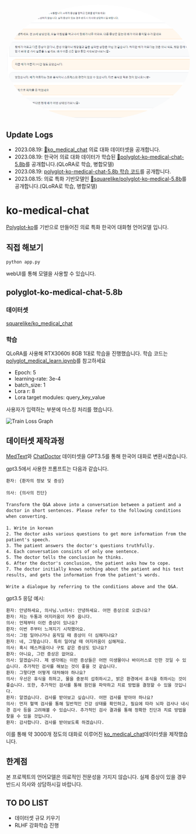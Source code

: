 <p align="center" width="100%">
<img src="assets/img2.png" alt="page img" style="display: block; margin: auto; border-radius: 50%;">
</p>

## Update Logs
- 2023.08.19: [🤗ko_medical_chat](https://huggingface.co/datasets/squarelike/ko_medical_chat) 의료 대화 데이터셋을 공개합니다.
- 2023.08.19: 한국어 의료 대화 데이터가 학습된 [🤗polyglot-ko-medical-chat-5.8b](https://huggingface.co/squarelike/polyglot-ko-medical-chat-5.8b)를 공개합니다.(QLoRA로 학습, 병합모델)
- 2023.08.19: [polyglot-ko-medical-chat-5.8b 학습 코드](https://github.com/jwj7140/ko-medical-chat/blob/main/polyglot_medical_learn.ipynb)를 공개합니다.
- 2023.08.15: 의료 특화 기반모델인 [🤗squarelike/polyglot-ko-medical-5.8b](https://huggingface.co/squarelike/polyglot-ko-medical-5.8b)를 공개합니다.(QLoRA로 학습, 병합모델)

# ko-medical-chat

[Polyglot-ko](https://huggingface.co/EleutherAI/polyglot-ko-1.3b)를 기반으로 만들어진 의료 특화 한국어 대화형 언어모델 입니다.

## 직접 해보기

```
python app.py
```

webUI를 통해 모델을 사용할 수 있습니다.

## polyglot-ko-medical-chat-5.8b

### 데이터셋

[squarelike/ko_medical_chat](https://huggingface.co/datasets/squarelike/ko_medical_chat)

### 학습

QLoRA를 사용해 RTX3060ti 8GB 1대로 학습을 진행했습니다. 학습 코드는 [polyglot_medical_learn.ipynb](https://github.com/jwj7140/ko-medical-chat/blob/main/polyglot_medical_learn.ipynb)를 참고하세요
- Epoch: 5
- learning-rate: 3e-4
- batch_size: 1
- Lora r: 8
- Lora target modules: query_key_value

사용자가 입력하는 부분에 마스킹 처리를 했습니다.

![Train Loss Graph](./polyglot-ko-medical-chat-5.8b_loss.png)

## 데이터셋 제작과정

[MedText](https://huggingface.co/datasets/BI55/MedText)와 [ChatDoctor](https://github.com/Kent0n-Li/ChatDoctor) 데이터셋을 GPT3.5를 통해 한국어 대화로 변환시켰습니다.

gpt3.5에서 사용한 프롬프트는 다음과 같습니다.
```
환자: {환자의 정보 및 증상}

의사: {의사의 진단}

Transform the Q&A above into a conversation between a patient and a doctor in short sentences. Please refer to the following conditions when converting.

1. Write in korean
2. The doctor asks various questions to get more information from the patient's speech.
3. The patient answers the doctor's questions truthfully.
4. Each conversation consists of only one sentence.
5. The doctor tells the conclusion he thinks.
6. After the doctor's conclusion, the patient asks how to cope.
7. The doctor initially knows nothing about the patient and his test results, and gets the information from the patient's words.

Write a dialogue by referring to the conditions above and the Q&A.
```
gpt3.5 응답 예시:
```
환자: 안녕하세요, 의사님.\n의사: 안녕하세요. 어떤 증상으로 오셨나요?
환자: 저는 두통과 어지러움이 자주 옵니다.
의사: 언제부터 이런 증상이 있나요?
환자: 이번 주부터 느껴지기 시작했어요.
의사: 그럼 일어나거나 움직일 때 증상이 더 심해지나요?
환자: 네, 그렇습니다. 특히 일어날 때 어지러움이 심해져요.
의사: 혹시 메스꺼움이나 구토 같은 증상도 있나요?
환자: 아니요, 그런 증상은 없어요.
의사: 알겠습니다. 제 생각에는 이런 증상들은 어떤 미생물이나 바이러스로 인한 것일 수 있습니다. 추가적인 검사를 해보는 것이 좋을 것 같습니다.
환자: 그렇다면 어떻게 대처해야 하나요?
의사: 우선은 휴식을 취하고, 물을 충분히 섭취하시고, 밝은 환경에서 휴식을 취하시는 것이 좋습니다. 또한, 추가적인 검사를 통해 원인을 파악하고 치료 방법을 결정할 수 있을 것입니다.
환자: 알겠습니다. 검사를 받아보고 싶습니다. 어떤 검사를 받아야 하나요?
의사: 먼저 혈액 검사를 통해 일반적인 건강 상태를 확인하고, 필요에 따라 뇌파 검사나 내시경 검사 등을 고려해볼 수 있습니다. 추가적인 검사 결과를 통해 정확한 진단과 치료 방법을 찾을 수 있을 것입니다.
환자: 감사합니다. 검사를 받아보도록 하겠습니다.
```

이를 통해 약 3000개 정도의 대화로 이루어진 [ko_medical_chat](https://huggingface.co/datasets/squarelike/ko_medical_chat)데이터셋을 제작했습니다.


## 한계점

본 프로젝트의 언어모델은 의료적인 전문성을 가지지 않습니다. 실제 증상이 있을 경우 반드시 의사와 상담하시길 바랍니다.

## TO DO LIST

- 데이터셋 규모 키우기
- RLHF 강화학습 진행
